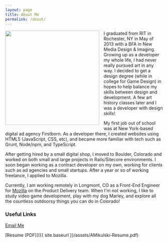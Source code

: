 ```yaml
---
layout: page
title: About Me
permalink: /about/
---
```


<img src="{{ site.avatar }}" height="300" style="float: left; margin: 0 1em 1em 0" />

I graduated from RIT in Rochester, NY in May of 2013 with a BFA in New Media Design & Imaging. Growing up as a developer my whole life, I had never really pursued art in any way. I decided to get a design degree (while in college for Game Design) in hopes to help balance my skills between design and development. A few art history classes later and I was a developer with design skills!

My first job out of school was at New York-based digital ad agency Firstborn. As a developer there, I created websites using HTML5 (JavaScript, CSS, etc), and became more familiar with tech such as Grunt, Node/npm, and TypeScript.

After getting hired by a small digital shop, I moved to Boulder, Colorado and worked on both small and large projects in Rails/Sitecore environments. I soon began working as a contract developer on my own, working for clients such as ad agencies and small startups. After a year or so of working freelance, I applied to Mozilla.

Currently, I am working remotely in Longmont, CO as a Front-End Engineer for [Mozilla](https://www.mozilla.org/en-US/firefox/) on the Product Delivery team. When I'm not working, I like to study video game development, play with my dog Marley, and explore all the countless outdoorsy things you can do in Colorado!

<!-- I'm actively searching for challenging opportunities that can really push me to my limits. Have a lead on something good? Get in touch with me via email! -->

### Useful Links

[Email Me](mailto:andy.mikulski+co@gmail.com)

[Resume (PDF)]({{ site.baseurl }}/assets/AMikulski-Resume.pdf)
